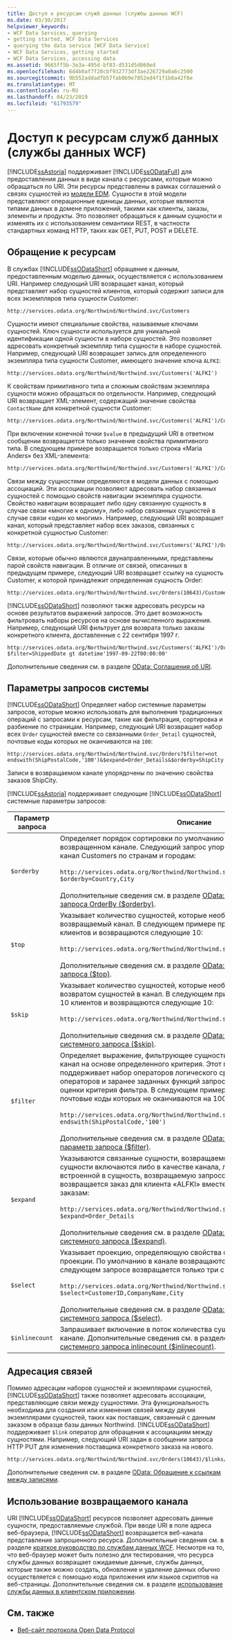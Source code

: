```yaml
---
title: Доступ к ресурсам служб данных (службы данных WCF)
ms.date: 03/30/2017
helpviewer_keywords:
- WCF Data Services, querying
- getting started, WCF Data Services
- querying the data service [WCF Data Service]
- WCF Data Services, getting started
- WCF Data Services, accessing data
ms.assetid: 9665ff5b-3e3a-495d-bf83-d531d5d060ed
ms.openlocfilehash: 6d4b0af7f20cbf932773df3ae226729a0a6c2500
ms.sourcegitcommit: 9b552addadfb57fab0b9e7852ed4f1f1b8a42f8e
ms.translationtype: MT
ms.contentlocale: ru-RU
ms.lasthandoff: 04/23/2019
ms.locfileid: "61793579"
---
```

# <a name="accessing-data-service-resources-wcf-data-services"></a>Доступ к ресурсам служб данных (службы данных WCF)
[!INCLUDE[ssAstoria](../../../../includes/ssastoria-md.md)] поддерживает [!INCLUDE[ssODataFull](../../../../includes/ssodatafull-md.md)] для предоставления данных в виде канала с ресурсами, которые можно обращаться по URI. Эти ресурсы представлены в рамках соглашений о связях сущностей из [модели EDM](../../../../docs/framework/data/adonet/entity-data-model.md). Сущности в этой модели представляют операционные единицы данных, которые являются типами данных в домене приложений, такими как клиенты, заказы, элементы и продукты. Это позволяет обращаться к данным сущности и изменять их с использованием семантики REST, в частности стандартных команд HTTP, таких как GET, PUT, POST и DELETE.  
  
## <a name="addressing-resources"></a>Обращение к ресурсам  
 В службах [!INCLUDE[ssODataShort](../../../../includes/ssodatashort-md.md)] обращение к данным, предоставленным моделью данных, осуществляется с использованием URI. Например следующий URI возвращает канал, который представляет набор сущностей клиентов, который содержит записи для всех экземпляров типа сущности Customer:  
  
```  
http://services.odata.org/Northwind/Northwind.svc/Customers  
```  
  
 Сущности имеют специальные свойства, называемые ключами сущностей. Ключ сущности используется для уникальной идентификации одной сущности в наборе сущностей. Это позволяет адресовать конкретный экземпляр типа сущности в наборе сущностей. Например, следующий URI возвращает запись для определенного экземпляра типа сущности Customer, имеющего значение ключа `ALFKI`:  
  
```  
http://services.odata.org/Northwind/Northwind.svc/Customers('ALFKI')  
```  
  
 К свойствам примитивного типа и сложным свойствам экземпляра сущности можно обращаться по отдельности. Например, следующий URI возвращает XML-элемент, содержащий значение свойства `ContactName` для конкретной сущности Customer:  
  
```  
http://services.odata.org/Northwind/Northwind.svc/Customers('ALFKI')/ContactName  
```  
  
 При включении конечной точки `$value` в предыдущий URI в ответном сообщении возвращается только значение свойства примитивного типа. В следующем примере возвращается только строка «Maria Anders» без XML-элемента:  
  
```  
http://services.odata.org/Northwind/Northwind.svc/Customers('ALFKI')/ContactName/$value  
```  
  
 Связи между сущностями определяются в модели данных с помощью ассоциаций. Эти ассоциации позволяют адресовать набор связанных сущностей с помощью свойств навигации экземпляра сущности. Свойство навигации возвращает либо одну связанную сущность в случае связи «многие к одному», либо набор связанных сущностей в случае связи «один ко многим». Например, следующий URI возвращает канал, который представляет набор всех заказов, связанных с конкретной сущностью Customer:  
  
```  
http://services.odata.org/Northwind/Northwind.svc/Customers('ALFKI')/Orders  
```  
  
 Связи, которые обычно являются двунаправленными, представлены парой свойств навигации. В отличие от связей, описанных в предыдущем примере, следующий URI возвращает ссылку на сущность Customer, к которой принадлежит определенная сущность Order:  
  
```  
http://services.odata.org/Northwind/Northwind.svc/Orders(10643)/Customer  
```  
  
 [!INCLUDE[ssODataShort](../../../../includes/ssodatashort-md.md)] позволяют также адресовать ресурсы на основе результатов выражений запросов. Это дает возможность фильтровать наборы ресурсов на основе вычисленного выражения. Например, следующий URI фильтрует для возврата только заказы конкретного клиента, доставленные с 22 сентября 1997 г.  
  
```  
http://services.odata.org/Northwind/Northwind.svc/Customers('ALFKI')/Orders?$filter=ShippedDate gt datetime'1997-09-22T00:00:00'  
```  
  
 Дополнительные сведения см. в разделе [OData: Соглашения об URI](https://go.microsoft.com/fwlink/?LinkId=185564).  
  
## <a name="system-query-options"></a>Параметры запросов системы  
 [!INCLUDE[ssODataShort](../../../../includes/ssodatashort-md.md)] Определяет набор системные параметры запросов, которые можно использовать для выполнения традиционных операций с запросами к ресурсам, такие как фильтрация, сортировка и разбиение по страницам. Например, следующий URI возвращает набор всех `Order` сущностей вместе со связанными `Order_Detail` сущностей, почтовые коды которых не оканчиваются на `100`:  
  
```  
http://services.odata.org/Northwind/Northwind.svc/Orders?$filter=not endswith(ShipPostalCode,'100')&$expand=Order_Details&$orderby=ShipCity  
```  
  
 Записи в возвращаемом канале упорядочены по значению свойства заказов ShipCity.  
  
 [!INCLUDE[ssAstoria](../../../../includes/ssastoria-md.md)] поддерживает следующие [!INCLUDE[ssODataShort](../../../../includes/ssodatashort-md.md)] системные параметры запросов:  
  
|Параметр запроса|Описание|  
|------------------|-----------------|  
|`$orderby`|Определяет порядок сортировки по умолчанию для сущностей в возвращенном канале. Следующий запрос упорядочивает возвращаемый канал Customers по странам и городам:<br /><br /> `http://services.odata.org/Northwind/Northwind.svc/Customers?$orderby=Country,City`<br /><br /> Дополнительные сведения см. в разделе [OData: Параметр системного запроса OrderBy ($orderby)](https://go.microsoft.com/fwlink/?LinkId=186968).|  
|`$top`|Указывает количество сущностей, которые необходимо включить в возвращаемый канал. В следующем примере пропускаются первые 10 клиентов и возвращаются следующие 10:<br /><br /> `http://services.odata.org/Northwind/Northwind.svc/Customers?$skip=10&$top=10`<br /><br /> Дополнительные сведения см. в разделе [OData: TOP системный параметр запроса ($top)](https://go.microsoft.com/fwlink/?LinkId=186969).|  
|`$skip`|Указывает количество сущностей, которые необходимо пропустить перед возвратом сущностей в канал. В следующем примере пропускаются первые 10 клиентов и возвращаются следующие 10:<br /><br /> `http://services.odata.org/Northwind/Northwind.svc/Customers?$skip=10&$top=10`<br /><br /> Дополнительные сведения см. в разделе [OData: Параметр пропуска системного запроса ($skip)](https://go.microsoft.com/fwlink/?LinkId=186971).|  
|`$filter`|Определяет выражение, фильтрующее сущности, которые возвращаются в канал на основе определенного критерия. Этот параметр запроса поддерживает набор операторов логического сравнения, арифметических операторов и заранее заданных функций запроса, которые используются для оценки критерия фильтра. В следующем примере возвращаются все заказы, почтовые коды которых не оканчиваются на 100:<br /><br /> `http://services.odata.org/Northwind/Northwind.svc/Orders?$filter=not endswith(ShipPostalCode,'100')`<br /><br /> Дополнительные сведения см. в разделе [OData: Фильтровать системный параметр запроса ($filter)](https://go.microsoft.com/fwlink/?LinkId=186972).|  
|`$expand`|Указываются связанные сущности, возвращаемые запросом. Связанные сущности включаются либо в качестве канала, либо в качестве записи, встроенной в сущность, возвращаемую запросом. В следующем примере возвращается заказ для клиента «ALFKI» вместе со сведениями по всем заказам:<br /><br /> `http://services.odata.org/Northwind/Northwind.svc/Customers('ALFKI')/Orders?$expand=Order_Details`<br /><br /> Дополнительные сведения см. в разделе [OData: Разверните параметр системного запроса ($expand)](https://go.microsoft.com/fwlink/?LinkId=186973).|  
|`$select`|Указывает проекцию, определяющую свойства сущности, возвращаемые в проекции. По умолчанию в канале возвращаются все свойства сущности. В следующем запросе возвращается только три свойства сущности `Customer`:<br /><br /> `http://services.odata.org/Northwind/Northwind.svc/Customers?$select=CustomerID,CompanyName,City`<br /><br /> Дополнительные сведения см. в разделе [OData: Выбор параметра системного запроса ($select)](https://go.microsoft.com/fwlink/?LinkID=186076).|  
|`$inlinecount`|Запрашивает включение в поток количества сущностей, возвращаемых в канале. Дополнительные сведения см. в разделе [OData: Параметр системного запроса inlinecount ($inlinecount)](https://go.microsoft.com/fwlink/?LinkId=186975).|  
  
## <a name="addressing-relationships"></a>Адресация связей  
 Помимо адресации наборов сущностей и экземплярами сущностей, [!INCLUDE[ssODataShort](../../../../includes/ssodatashort-md.md)] также позволяет адресовать ассоциации, представляющие связи между сущностями. Эта функциональность необходима для создания или изменения связей между двумя экземплярами сущностей, таких как поставщик, связанный с данным заказом в образце базы данных Northwind. [!INCLUDE[ssODataShort](../../../../includes/ssodatashort-md.md)] поддерживает `$link` оператор для обращения к ассоциациям между сущностями. Например, следующий URI задан в сообщении запроса HTTP PUT для изменения поставщика конкретного заказа на нового.  
  
```  
http://services.odata.org/Northwind/Northwind.svc/Orders(10643)/$links/Shipper  
```  
  
 Дополнительные сведения см. в разделе [OData: Обращение к ссылкам между записями](https://go.microsoft.com/fwlink/?LinkId=187351).  
  
## <a name="consuming-the-returned-feed"></a>Использование возвращаемого канала  
 URI [!INCLUDE[ssODataShort](../../../../includes/ssodatashort-md.md)] ресурсов позволяет адресовать данные сущности, предоставляемые службой. При вводе URI в поле адреса веб-браузера, [!INCLUDE[ssODataShort](../../../../includes/ssodatashort-md.md)] возвращается веб-канала представление запрошенного ресурса. Дополнительные сведения см. в разделе [краткое руководство по службам данных WCF](../../../../docs/framework/data/wcf/quickstart-wcf-data-services.md). Несмотря на то, что веб-браузер может быть полезно для тестирования, что ресурса службы данных возвращает ожидаемые данные, службы данных, которые также можно создать, обновление и удаление данных обычно осуществляется с помощью кода приложения или языков скриптов на веб-страницы. Дополнительные сведения см. в разделе [использование службы данных в клиентском приложении](../../../../docs/framework/data/wcf/using-a-data-service-in-a-client-application-wcf-data-services.md).  
  
## <a name="see-also"></a>См. также

- [Веб-сайт протокола Open Data Protocol](https://go.microsoft.com/fwlink/?LinkID=182204)
